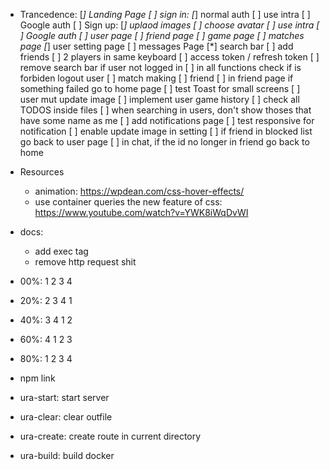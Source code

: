+ Trancedence:
    [*] Landing Page
    [ ] sign in:
        [*] normal auth
        [ ] use intra
        [ ] Google auth
    [ ] Sign up:
        [*] uplaod images
        [ ] choose avatar
        [ ] use intra
        [ ] Google auth
    [ ] user page
    [ ] friend page
    [ ] game page
    [ ] matches page
    [*] user setting page
    [ ] messages Page
    [*] search bar
    [ ] add friends
    [ ] 2 players in same keyboard
    [ ] access token / refresh token
    [ ] remove search bar if user not logged in
    [ ] in all functions check if is forbiden logout user
    [ ] match making
    [ ] friend
    [ ] in friend page if something failed go to home page
    [ ] test Toast for small screens
    [ ] user mut update image
    [ ] implement user game history
    [ ] check all TODOS inside files
    [ ] when searching in users, don't show thoses that have some name as me
    [ ] add notifications page
    [ ] test responsive for notification
    [ ] enable update image in setting
    [ ] if friend in blocked list go back to user page
    [ ] in chat, if the id no longer in friend go back to home

+ Resources
    + animation: https://wpdean.com/css-hover-effects/
    + use container queries the new feature of css: https://www.youtube.com/watch?v=YWK8iWqDvWI

+ docs:
    + add exec tag
    + remove http request shit

- 00%: 1 2 3 4
- 20%: 2 3 4 1
- 40%: 3 4 1 2
- 60%: 4 1 2 3
- 80%: 1 2 3 4

- npm link
- ura-start: start server
- ura-clear: clear outfile
- ura-create: create route in current directory
- ura-build: build docker


